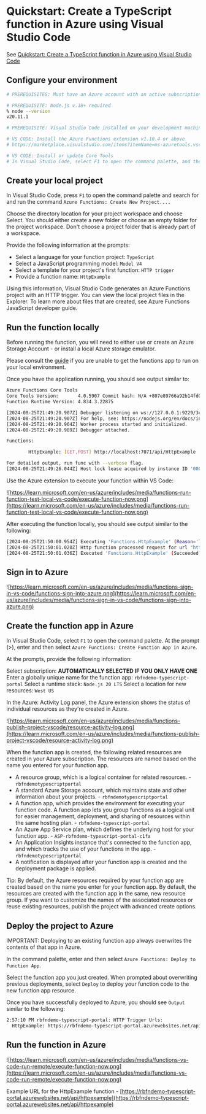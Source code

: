 # Quickstart: Create a TypeScript function in Azure using Visual Studio Code

See [Quickstart: Create a TypeScript function in Azure using Visual Studio Code](https://learn.microsoft.com/en-us/azure/azure-functions/create-first-function-vs-code-typescript?pivots=nodejs-model-v4)

## Configure your environment

```sh
# PREREQUISITES: Must have an Azure account with an active subscription

# PREREQUISITE: Node.js v.18+ required
% node --version
v20.11.1

# PREREQUISITE: Visual Studio Code installed on your development machine

# VS CODE: Install the Azure Functions extension v1.10.4 or above
# https://marketplace.visualstudio.com/items?itemName=ms-azuretools.vscode-azurefunctions

# VS CODE: Install or update Core Tools
# In Visual Studio Code, select F1 to open the command palette, and then search for and run the command Azure Functions: Install or Update Core Tools.
```

## Create your local project

In Visual Studio Code, press `F1` to open the command palette and search for and run the command `Azure Functions: Create New Project....`

Choose the directory location for your project workspace and choose Select. You should either create a new folder or choose an empty folder for the project workspace. Don't choose a project folder that is already part of a workspace.

Provide the following information at the prompts:

- Select a language for your function project: `TypeScript`
- Select a JavaScript programming model: `Model V4`
- Select a template for your project's first function: `HTTP trigger`
- Provide a function name: `HttpExample`

Using this information, Visual Studio Code generates an Azure Functions project with an HTTP trigger. You can view the local project files in the Explorer. To learn more about files that are created, see Azure Functions JavaScript developer guide.

## Run the function locally

Before running the function, you will need to either use or create an Azure Storage Account - or install a local Azure storage emulator.

Please consult the [guide](https://learn.microsoft.com/en-us/azure/azure-functions/create-first-function-vs-code-typescript?pivots=nodejs-model-v4#run-the-function-locally) if you are unable to get the functions app to run on your local environment.

Once you have the application running, you should see output similar to:

```sh
Azure Functions Core Tools
Core Tools Version:       4.0.5907 Commit hash: N/A +807e89766a92b14fd07b9f0bc2bea1d8777ab209 (64-bit)
Function Runtime Version: 4.834.3.22875

[2024-08-25T21:49:20.907Z] Debugger listening on ws://127.0.0.1:9229/3e825916-d322-4088-9651-ac9fb3647c76
[2024-08-25T21:49:20.907Z] For help, see: https://nodejs.org/en/docs/inspector
[2024-08-25T21:49:20.964Z] Worker process started and initialized.
[2024-08-25T21:49:20.989Z] Debugger attached.

Functions:

        HttpExample: [GET,POST] http://localhost:7071/api/HttpExample

For detailed output, run func with --verbose flag.
[2024-08-25T21:49:26.044Z] Host lock lease acquired by instance ID '0000000000000000000000002D9F298A'.
```

Use the Azure extension to execute your function within VS Code:

![https://learn.microsoft.com/en-us/azure/includes/media/functions-run-function-test-local-vs-code/execute-function-now.png](https://learn.microsoft.com/en-us/azure/includes/media/functions-run-function-test-local-vs-code/execute-function-now.png)

After executing the function locally, you should see output similar to the following:

```sh
[2024-08-25T21:50:00.954Z] Executing 'Functions.HttpExample' (Reason='This function was programmatically called via the host APIs.', Id=f9cbf4d8-1ead-44e6-b448-d32a8ab70814)
[2024-08-25T21:50:01.020Z] Http function processed request for url "http://localhost:7071/api/httpexample"
[2024-08-25T21:50:01.036Z] Executed 'Functions.HttpExample' (Succeeded, Id=f9cbf4d8-1ead-44e6-b448-d32a8ab70814, Duration=99ms)

```

## Sign in to Azure

![https://learn.microsoft.com/en-us/azure/includes/media/functions-sign-in-vs-code/functions-sign-into-azure.png](https://learn.microsoft.com/en-us/azure/includes/media/functions-sign-in-vs-code/functions-sign-into-azure.png)

## Create the function app in Azure

In Visual Studio Code, select `F1` to open the command palette. At the prompt (>), enter and then select `Azure Functions: Create Function App in Azure`.

At the prompts, provide the following information:

Select subscription: **AUTOMATICALLY SELECTED IF YOU ONLY HAVE ONE**
Enter a globally unique name for the function app: `rbfndemo-typescript-portal`
Select a runtime stack: `Node.js 20 LTS`
Select a location for new resources: `West US`

In the Azure: Activity Log panel, the Azure extension shows the status of individual resources as they're created in Azure.

![https://learn.microsoft.com/en-us/azure/includes/media/functions-publish-project-vscode/resource-activity-log.png](https://learn.microsoft.com/en-us/azure/includes/media/functions-publish-project-vscode/resource-activity-log.png)

When the function app is created, the following related resources are created in your Azure subscription. The resources are named based on the name you entered for your function app.

- A resource group, which is a logical container for related resources. - `rbfndemotypescriptportal`
- A standard Azure Storage account, which maintains state and other information about your projects. - `rbfndemotypescriptportal`
- A function app, which provides the environment for executing your function code. A function app lets you group functions as a logical unit for easier management, deployment, and sharing of resources within the same hosting plan. - `rbfndemo-typescript-portal`
- An Azure App Service plan, which defines the underlying host for your function app. - `ASP-rbfndemo-typescript-portal-c1fa`
- An Application Insights instance that's connected to the function app, and which tracks the use of your functions in the app. - `rbfndemotypescriptportal`
- A notification is displayed after your function app is created and the deployment package is applied.

Tip: By default, the Azure resources required by your function app are created based on the name you enter for your function app. By default, the resources are created with the function app in the same, new resource group. If you want to customize the names of the associated resources or reuse existing resources, publish the project with advanced create options.

## Deploy the project to Azure

IMPORTANT: Deploying to an existing function app always overwrites the contents of that app in Azure.

In the command palette, enter and then select `Azure Functions: Deploy to Function App`.

Select the function app you just created. When prompted about overwriting previous deployments, select `Deploy` to deploy your function code to the new function app resource.

Once you have successfully deployed to Azure, you should see `Output` similar to the following:

```sh
2:57:10 PM rbfndemo-typescript-portal: HTTP Trigger Urls:
  HttpExample: https://rbfndemo-typescript-portal.azurewebsites.net/api/httpexample

```

## Run the function in Azure

![https://learn.microsoft.com/en-us/azure/includes/media/functions-vs-code-run-remote/execute-function-now.png](https://learn.microsoft.com/en-us/azure/includes/media/functions-vs-code-run-remote/execute-function-now.png)

Example URL for the HttpExample function - [https://rbfndemo-typescript-portal.azurewebsites.net/api/httpexample](https://rbfndemo-typescript-portal.azurewebsites.net/api/httpexample)
